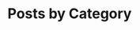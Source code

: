 ---
title: "Posts by Category"
layout: categories
entries_layout: grid
permalink: /categories/
author_profile: true
---